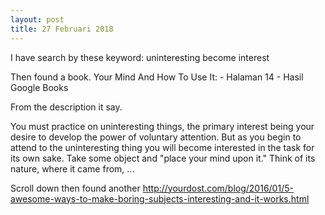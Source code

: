 ```yaml
---
layout: post
title: 27 Februari 2018
---
```


I have search by these keyword: uninteresting become interest

Then found a book. Your Mind And How To Use It: - Halaman 14 - Hasil Google Books

From the description it say.

You must practice on uninteresting things, the primary interest being your desire to develop the power of voluntary attention. But as you begin to attend to the uninteresting thing you will become interested in the task for its own sake. Take some object and "place your mind upon it." Think of its nature, where it came from, ...

Scroll down then found another
<http://yourdost.com/blog/2016/01/5-awesome-ways-to-make-boring-subjects-interesting-and-it-works.html>


